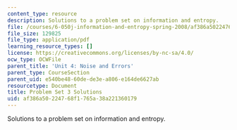 ```yaml
---
content_type: resource
description: Solutions to a problem set on information and entropy.
file: /courses/6-050j-information-and-entropy-spring-2008/af386a50224768f1765a38a221360179_MIT6_050JS08_ps_03_sol.pdf
file_size: 129825
file_type: application/pdf
learning_resource_types: []
license: https://creativecommons.org/licenses/by-nc-sa/4.0/
ocw_type: OCWFile
parent_title: 'Unit 4: Noise and Errors'
parent_type: CourseSection
parent_uid: e540be48-60de-de3e-a806-e164de6627ab
resourcetype: Document
title: Problem Set 3 Solutions
uid: af386a50-2247-68f1-765a-38a221360179
---
```

Solutions to a problem set on information and entropy.
